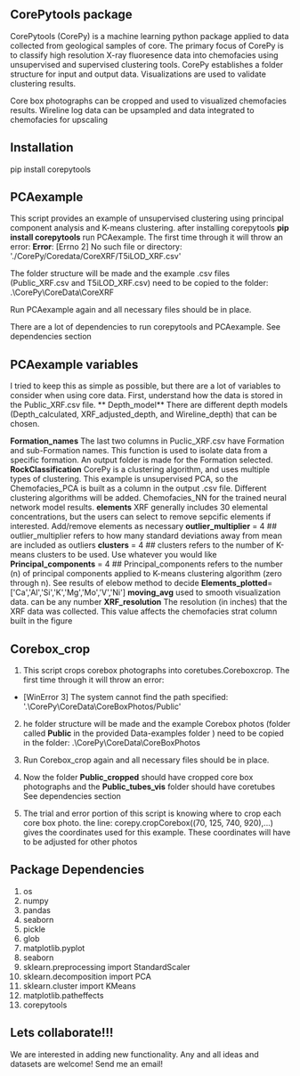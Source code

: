 ## CorePytools package

CorePytools (CorePy) is a machine learning python package applied to data collected from geological samples of core. The primary focus of CorePy is to classify high resolution 
X-ray fluoresence data into chemofacies using unsupervised and supervised clustering tools. CorePy establishes a folder structure for input and output data. Visualizations are used to validate clustering results.

Core  box photographs can be cropped and used to visualized chemofacies results. Wireline log data can be upsampled and data integrated to chemofacies for upscaling  

## Installation
pip install corepytools

## PCAexample
This script provides an example of unsupervised clustering using principal component analysis and K-means clustering.
 after installing corepytools **pip install corepytools** run PCAexample. The first time through it will throw an error:
 **Error**: [Errno 2] No such file or directory: './CorePy/Coredata/CoreXRF/T5iLOD_XRF.csv'
 
The folder structure will be made and the example .csv files (Public_XRF.csv and T5iLOD_XRF.csv) need to be copied to the folder: .\CorePy\CoreData\CoreXRF

Run PCAexample again and all necessary files should be in place.

There are a lot of dependencies to run corepytools and PCAexample. See dependencies section

## PCAexample variables
I tried to keep this as simple as possible, but there are a lot of variables to consider when using core data. First, understand how the data is stored
in the Public_XRF.csv file. 
** Depth_model** There are different depth models (Depth_calculated, XRF_adjusted_depth, and Wireline_depth) that can be chosen.

**Formation_names** The last two columns in Puclic_XRF.csv have Formation and sub-Formation names. This function is used to isolate data from a specific formation.
An output folder is made for the Formation selected.
**RockClassification** CorePy is a clustering algorithm, and uses multiple types of clustering. This example is unsupervised PCA, so the Chemofacies_PCA is built as a column in the output .csv file.
Different clustering algorithms will be added. Chemofacies_NN for the trained neural network model results.
**elements** XRF generally includes 30 elemental concentrations, but the users can select to remove sepcific elements if interested. Add/remove elements as necessary
**outlier_multiplier** = 4 ## outlier_multiplier refers to how many standard deviations away from mean are included as outliers
**clusters** = 4 ## clusters refers to the number of K-means clusters to be used. Use whatever you would like
**Principal_components** = 4 ## Principal_components refers to the number (n) of principal components applied to K-means clustering algorithm (zero through n). See results of elebow method to decide
**Elements_plotted**=['Ca','Al','Si','K','Mg','Mo','V','Ni']
**moving_avg** used to smooth visualization data. can be any number
**XRF_resolution** The resolution (in inches) that the XRF data was collected. This value affects the chemofacies strat column built in the figure

## Corebox_crop
1) This script crops corebox photographs into coretubes.Coreboxcrop. The first time through it will throw an error:
- [WinError 3] The system cannot find the path specified: '.\\CorePy\\CoreData\\CoreBoxPhotos/Public'
 
2) he folder structure will be made and the example Corebox photos (folder called **Public** in the provided Data-examples folder ) need to be copied in the folder: .\CorePy\CoreData\CoreBoxPhotos

3) Run Corebox_crop again and all necessary files should be in place.

4) Now the folder **Public_cropped** should have cropped core box photographs and the **Public_tubes_vis** folder should have coretubes 
See dependencies section

5) The trial and error portion of this script is knowing where to crop each core box photo. the line: corepy.cropCorebox((70, 125, 740, 920),...) gives the coordinates used for this example. These coordinates will have to be adjusted for other photos 

## Package Dependencies

1) os
2) numpy
3) pandas
4) seaborn
5) pickle
6) glob
7) matplotlib.pyplot
8) seaborn
9) sklearn.preprocessing import StandardScaler
10) sklearn.decomposition import PCA
11) sklearn.cluster import KMeans
12) matplotlib.patheffects
13) corepytools

## Lets collaborate!!!
We are interested in adding new functionality. Any and all ideas and datasets are welcome! Send me an email!
